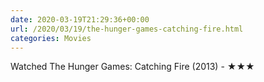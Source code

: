 ```yaml
---
date: 2020-03-19T21:29:36+00:00
url: /2020/03/19/the-hunger-games-catching-fire.html
categories: Movies
---
```

Watched The Hunger Games: Catching Fire (2013) - ★★★




